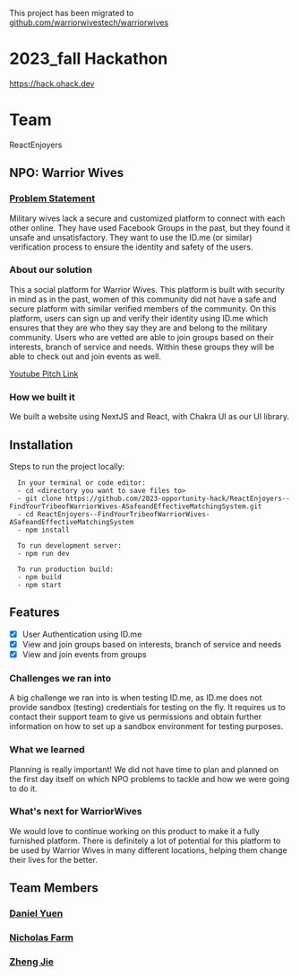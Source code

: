 This project has been migrated to [github.com/warriorwivestech/warriorwives](https://github.com/warriorwivestech/warriorwives)

# 2023_fall Hackathon
https://hack.ohack.dev
# Team
ReactEnjoyers

## NPO: Warrior Wives

### [Problem Statement](https://ohack.dev/project/goHifAZIzmCumLHRbiEP)
Military wives lack a secure and customized platform to connect with each other online. They have used Facebook Groups in the past, but they found it unsafe and unsatisfactory. They want to use the ID.me (or similar) verification process to ensure the identity and safety of the users. 

### About our solution
This a social platform for Warrior Wives.
This platform is built with security in mind as in the past, women of this community did not have a safe and secure platform with similar verified members of the community. On this platform, users can sign up and verify their identity using ID.me which ensures that they are who they say they are and belong to the military community. Users who are vetted are able to join groups based on their interests, branch of service and needs. Within these groups they will be able to check out and join events as well.

[Youtube Pitch Link](https://youtu.be/fgQp9UG46no) 

### How we built it
We built a website using NextJS and React, with Chakra UI as our UI library.

## Installation

Steps to run the project locally:
```
  In your terminal or code editor:
  - cd <directory you want to save files to>
  - git clone https://github.com/2023-opportunity-hack/ReactEnjoyers--FindYourTribeofWarriorWives-ASafeandEffectiveMatchingSystem.git
  - cd ReactEnjoyers--FindYourTribeofWarriorWives-ASafeandEffectiveMatchingSystem
  - npm install
  
  To run development server:
  - npm run dev

  To run production build:
  - npm build
  - npm start
```

## Features
- [x] User Authentication using ID.me
- [x] View and join groups based on interests, branch of service and needs
- [x] View and join events from groups

### Challenges we ran into
A big challenge we ran into is when testing ID.me, as ID.me does not provide sandbox (testing) credentials for testing on the fly. It requires us to contact their support team to give us permissions and obtain further information on how to set up a sandbox environment for testing purposes.

### What we learned
Planning is really important! We did not have time to plan and planned on the first day itself on which NPO problems to tackle and how we were going to do it.

### What's next for WarriorWives
We would love to continue working on this product to make it a fully furnished platform. There is definitely a lot of potential for this platform to be used by Warrior Wives in many different locations, helping them change their lives for the better.

## Team Members
### [Daniel Yuen](https://github.com/danielyuenhx)

### [Nicholas Farm](https://github.com/nickfarm27)

### [Zheng Jie](https://github.com/ZhengJieGan)

